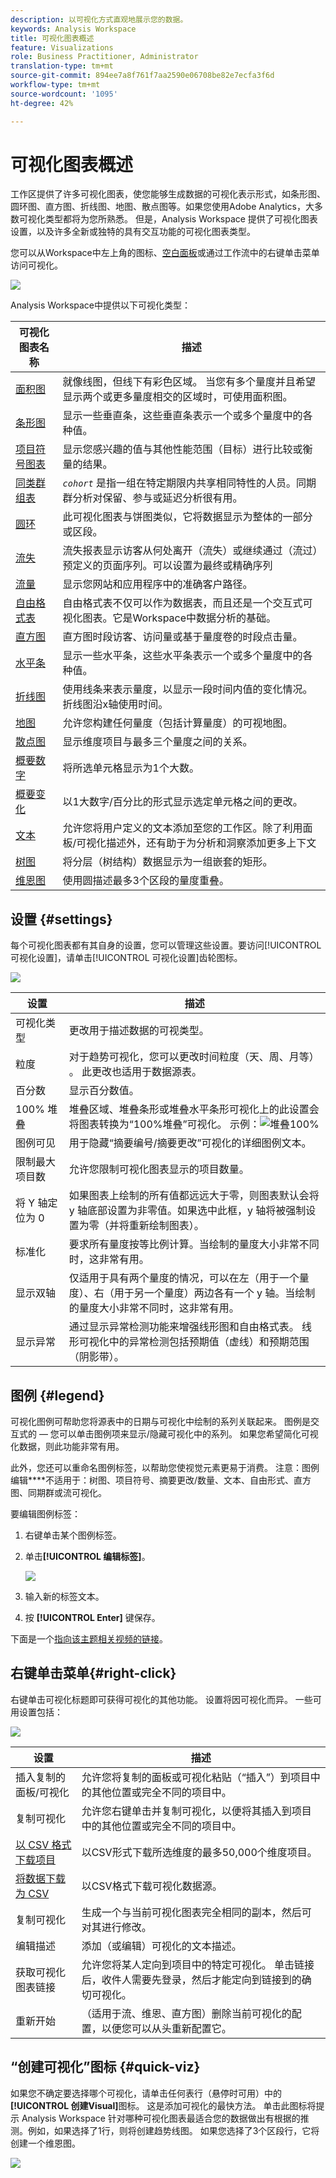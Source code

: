 ```yaml
---
description: 以可视化方式直观地展示您的数据。
keywords: Analysis Workspace
title: 可视化图表概述
feature: Visualizations
role: Business Practitioner, Administrator
translation-type: tm+mt
source-git-commit: 894ee7a8f761f7aa2590e06708be82e7ecfa3f6d
workflow-type: tm+mt
source-wordcount: '1095'
ht-degree: 42%

---
```



# 可视化图表概述

工作区提供了许多可视化图表，使您能够生成数据的可视化表示形式，如条形图、圆环图、直方图、折线图、地图、散点图等。如果您使用Adobe Analytics，大多数可视化类型都将为您所熟悉。 但是，Analysis Workspace 提供了可视化图表设置，以及许多全新或独特的具有交互功能的可视化图表类型。

您可以从Workspace中左上角的图标、[空白面板](https://experienceleague.adobe.com/docs/analytics/analyze/analysis-workspace/panels/blank-panel.html?lang=zh-Hans)或通过工作流中的右键单击菜单访问可视化。

![](assets/viz-rail.png)

Analysis Workspace中提供以下可视化类型：

| 可视化图表名称 | 描述 |
| --- | --- |
| [面积图](/help/analyze/analysis-workspace/visualizations/area.md) | 就像线图，但线下有彩色区域。 当您有多个量度并且希望显示两个或更多量度相交的区域时，可使用面积图。 |
| [条形图](/help/analyze/analysis-workspace/visualizations/bar.md) | 显示一些垂直条，这些垂直条表示一个或多个量度中的各种值。 |
| [项目符号图表](/help/analyze/analysis-workspace/visualizations/bullet-graph.md) | 显示您感兴趣的值与其他性能范围（目标）进行比较或衡量的结果。 |
| [同类群组表](/help/analyze/analysis-workspace/visualizations/cohort-table/cohort-analysis.md) | *`cohort`* 是指一组在特定期限内共享相同特性的人员。同期群分析对保留、参与或延迟分析很有用。 |
| [圆环](/help/analyze/analysis-workspace/visualizations/donut.md) | 此可视化图表与饼图类似，它将数据显示为整体的一部分或区段。 |
| [流失](/help/analyze/analysis-workspace/visualizations/fallout/fallout-flow.md) | 流失报表显示访客从何处离开（流失）或继续通过（流过）预定义的页面序列。可以设置为最终或精确序列 |
| [流量](/help/analyze/analysis-workspace/visualizations/c-flow/flow.md) | 显示您网站和应用程序中的准确客户路径。 |
| [自由格式表](/help/analyze/analysis-workspace/visualizations/freeform-table/freeform-table.md) | 自由格式表不仅可以作为数据表，而且还是一个交互式可视化图表。它是Workspace中数据分析的基础。 |
| [直方图](/help/analyze/analysis-workspace/visualizations/histogram.md) | 直方图时段访客、访问量或基于量度卷的时段点击量。 |
| [水平条](/help/analyze/analysis-workspace/visualizations/horizontal-bar.md) | 显示一些水平条，这些水平条表示一个或多个量度中的各种值。 |
| [折线图](/help/analyze/analysis-workspace/visualizations/line.md) | 使用线条来表示量度，以显示一段时间内值的变化情况。折线图沿x轴使用时间。 |
| [地图](/help/analyze/analysis-workspace/visualizations/map-visualization.md) | 允许您构建任何量度（包括计算量度）的可视地图。 |
| [散点图](/help/analyze/analysis-workspace/visualizations/scatterplot.md) | 显示维度项目与最多三个量度之间的关系。 |
| [概要数字](/help/analyze/analysis-workspace/visualizations/summary-number-change.md) | 将所选单元格显示为1个大数。 |
| [概要变化](/help/analyze/analysis-workspace/visualizations/summary-number-change.md) | 以1大数字/百分比的形式显示选定单元格之间的更改。 |
| [文本](/help/analyze/analysis-workspace/visualizations/text.md) | 允许您将用户定义的文本添加至您的工作区。除了利用面板/可视化描述外，还有助于为分析和洞察添加更多上下文 |
| [树图](/help/analyze/analysis-workspace/visualizations/treemap.md) | 将分层（树结构）数据显示为一组嵌套的矩形。 |
| [维恩图](/help/analyze/analysis-workspace/visualizations/venn.md) | 使用圆描述最多3个区段的量度重叠。 |

## 设置 {#settings}

每个可视化图表都有其自身的设置，您可以管理这些设置。要访问[!UICONTROL 可视化设置]，请单击[!UICONTROL 可视化设置]齿轮图标。

![](assets/settings.png)

| 设置 | 描述 |
| --- | --- |
| 可视化类型 | 更改用于描述数据的可视类型。 |
| 粒度 | 对于趋势可视化，您可以更改时间粒度（天、周、月等） 。 此更改也适用于数据源表。 |
| 百分数 | 显示百分数值。 |
| 100% 堆叠 | 堆叠区域、堆叠条形或堆叠水平条形可视化上的此设置会将图表转换为“100%堆叠”可视化。 示例：![堆叠100%](assets/stacked_100_percent.png) |
| 图例可见 | 用于隐藏“摘要编号/摘要更改”可视化的详细图例文本。 |
| 限制最大项目数 | 允许您限制可视化图表显示的项目数量。 |
| 将 Y 轴定位为 0 | 如果图表上绘制的所有值都远远大于零，则图表默认会将 y 轴底部设置为非零值。如果选中此框，y 轴将被强制设置为零（并将重新绘制图表）。 |
| 标准化 | 要求所有量度按等比例计算。当绘制的量度大小非常不同时，这非常有用。 |
| 显示双轴 | 仅适用于具有两个量度的情况，可以在左（用于一个量度）、右（用于另一个量度）两边各有一个 y 轴。当绘制的量度大小非常不同时，这非常有用。 |
| 显示异常 | 通过显示异常检测功能来增强线形图和自由格式表。 线形可视化中的异常检测包括预期值（虚线）和预期范围（阴影带）。 |

## 图例 {#legend}

可视化图例可帮助您将源表中的日期与可视化中绘制的系列关联起来。 图例是交互式的 — 您可以单击图例项来显示/隐藏可视化中的系列。 如果您希望简化可视化数据，则此功能非常有用。

此外，您还可以重命名图例标签，以帮助您使视觉元素更易于消费。 注意：图例编辑&#x200B;****&#x200B;不适用于：树图、项目符号、摘要更改/数量、文本、自由形式、直方图、同期群或流可视化。

要编辑图例标签：

1. 右键单击某个图例标签。
1. 单击&#x200B;**[!UICONTROL 编辑标签]**。

   ![](assets/edit-label.png)

1. 输入新的标签文本。
1. 按 **[!UICONTROL Enter]** 键保存。

下面是一个[指向该主题相关视频的链接](https://docs.adobe.com/content/help/en/analytics-learn/tutorials/analysis-workspace/visualizations/series-label-editing.html)。

## 右键单击菜单{#right-click}

右键单击可视化标题即可获得可视化的其他功能。 设置将因可视化而异。 一些可用设置包括：

![](assets/right-click.png)

| 设置 | 描述 |
| --- | --- |
| 插入复制的面板/可视化 | 允许您将复制的面板或可视化粘贴（“插入”）到项目中的其他位置或完全不同的项目中。 |
| 复制可视化 | 允许您右键单击并复制可视化，以便将其插入到项目中的其他位置或完全不同的项目中。 |
| [以 CSV 格式下载项目](https://experienceleague.adobe.com/docs/analytics/analyze/analysis-workspace/curate-share/download-send.html?#download-items) | 以CSV形式下载所选维度的最多50,000个维度项目。 |
| [将数据下载为 CSV](https://experienceleague.adobe.com/docs/analytics/analyze/analysis-workspace/curate-share/download-send.html?#download-data) | 以CSV格式下载可视化数据源。 |
| 复制可视化 | 生成一个与当前可视化图表完全相同的副本，然后可对其进行修改。 |
| 编辑描述 | 添加（或编辑）可视化的文本描述。 |
| 获取可视化图表链接 | 允许您将某人定向到项目中的特定可视化。 单击链接后，收件人需要先登录，然后才能定向到链接到的确切可视化。 |
| 重新开始 | （适用于流、维恩、直方图）删除当前可视化的配置，以便您可以从头重新配置它。 |

## “创建可视化”图标 {#quick-viz}

如果您不确定要选择哪个可视化，请单击任何表行（悬停时可用）中的&#x200B;**[!UICONTROL 创建Visual]**&#x200B;图标。 这是添加可视化的最快方法。 单击此图标将提示 Analysis Workspace 针对哪种可视化图表最适合您的数据做出有根据的推测。例如，如果选择了1行，则将创建趋势线图。 如果您选择了3个区段行，它将创建一个维恩图。

![](assets/quick-viz.png)
